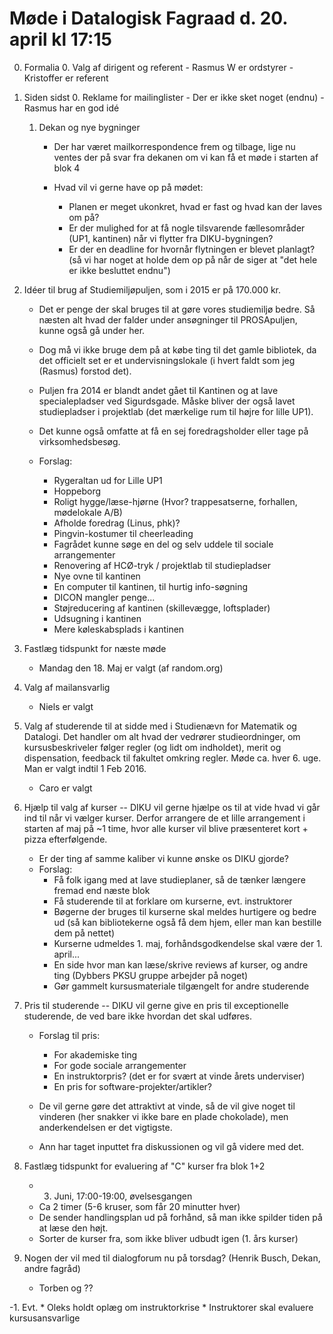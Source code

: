 # Møde i Datalogisk Fagraad d. 20. april kl 17:15

0. Formalia
    0. Valg af dirigent og referent
        - Rasmus W er ordstyrer
        - Kristoffer er referent

1. Siden sidst
    0. Reklame for mailinglister
        - Der er ikke sket noget (endnu)
        - Rasmus har en god idé
    1. Dekan og nye bygninger
        - Der har været mailkorrespondence frem og tilbage,
          lige nu ventes der på svar fra dekanen om vi kan
          få et møde i starten af blok 4

        - Hvad vil vi gerne have op på mødet:
            * Planen er meget ukonkret, hvad er fast og hvad kan der laves om
              på?
            * Er der mulighed for at få nogle tilsvarende fællesområder
              (UP1, kantinen) når vi flytter fra DIKU-bygningen?
            * Er der en deadline for hvornår flytningen er blevet planlagt?
              (så vi har noget at holde dem op på når de siger at "det hele er ikke
              besluttet endnu")


2. Idéer til brug af Studiemiljøpuljen, som i 2015 er på 170.000 kr.
    * Det er penge der skal bruges til at gøre vores studiemiljø
      bedre. Så næsten alt hvad der falder under ansøgninger til
      PROSApuljen, kunne også gå under her.
    * Dog må vi ikke bruge dem på at købe ting til det gamle
      bibliotek, da det officielt set er et undervisningslokale (i
      hvert faldt som jeg (Rasmus) forstod det).
    * Puljen fra 2014 er blandt andet gået til Kantinen og at lave
      specialepladser ved Sigurdsgade. Måske bliver der også lavet
      studiepladser i projektlab (det mærkelige rum til højre for
      lille UP1).
    * Det kunne også omfatte at få en sej foredragsholder eller tage
      på virksomhedsbesøg.

    * Forslag:
        - Rygeraltan ud for Lille UP1
        - Hoppeborg
        - Roligt hygge/læse-hjørne (Hvor? trappesatserne, forhallen, mødelokale A/B)
        - Afholde foredrag (Linus, phk)?
        - Pingvin-kostumer til cheerleading
        - Fagrådet kunne søge en del og selv uddele til sociale arrangementer
        - Renovering af HCØ-tryk / projektlab til studiepladser
        - Nye ovne til kantinen
        - En computer til kantinen, til hurtig info-søgning
        - DICON mangler penge...
        - Støjreducering af kantinen (skillevægge, loftsplader)
        - Udsugning i kantinen
        - Mere køleskabsplads i kantinen

3. Fastlæg tidspunkt for næste møde
    - Mandag den 18. Maj er valgt (af random.org)

4. Valg af mailansvarlig
    - Niels er valgt

5. Valg af studerende til at sidde med i Studienævn for Matematik og
   Datalogi. Det handler om alt hvad der vedrører studieordninger, om
   kursusbeskriveler følger regler (og lidt om indholdet), merit og
   dispensation, feedback til fakultet omkring regler. Møde ca. hver 6.
   uge. Man er valgt indtil 1 Feb 2016.
   - Caro er valgt

6. Hjælp til valg af kurser -- DIKU vil gerne hjælpe os til at vide
   hvad vi går ind til når vi vælger kurser. Derfor arrangere de et
   lille arrangement i starten af maj på ~1 time, hvor alle kurser vil blive
   præsenteret kort + pizza efterfølgende.

    * Er der ting af samme kaliber vi kunne ønske os DIKU gjorde?
    * Forslag:
        - Få folk igang med at lave studieplaner, så de tænker længere fremad end næste blok
        - Få studerende til at forklare om kurserne, evt. instruktorer
        - Bøgerne der bruges til kurserne skal meldes hurtigere og bedre ud
            (så kan bibliotekerne også få dem hjem, eller man kan bestille dem på nettet)
        - Kurserne udmeldes 1. maj, forhåndsgodkendelse skal være der 1. april...
        - En side hvor man kan læse/skrive reviews af kurser, og andre ting (Dybbers PKSU gruppe arbejder på noget)
        - Gør gammelt kursusmateriale tilgængelt for andre studerende

7. Pris til studerende -- DIKU vil gerne give en pris til
   exceptionelle studerende, de ved bare ikke hvordan det skal
   udføres.

    * Forslag til pris:
        - For akademiske ting
        - For gode sociale arrangementer
        - En instruktorpris? (det er for svært at vinde årets underviser)
        - En pris for software-projekter/artikler?

    * De vil gerne gøre det attraktivt at vinde, så de vil give noget
      til vinderen (her snakker vi ikke bare en plade chokolade), men
      anderkendelsen er det vigtigste.

    * Ann har taget inputtet fra diskussionen og vil gå videre med det.

8. Fastlæg tidspunkt for evaluering af "C" kurser fra blok 1+2

    * 3. Juni, 17:00-19:00, øvelsesgangen
    * Ca 2 timer (5-6 kruser, som får 20 minutter hver)
    * De sender handlingsplan ud på forhånd, så man ikke spilder tiden
      på at læse den højt.
    * Sorter de kurser fra, som ikke bliver udbudt igen (1. års kurser)

9. Nogen der vil med til dialogforum nu på torsdag? (Henrik Busch, Dekan, andre fagråd)
    - Torben og ??

-1. Evt.
    * Oleks holdt oplæg om instruktorkrise
    * Instruktorer skal evaluere kursusansvarlige
